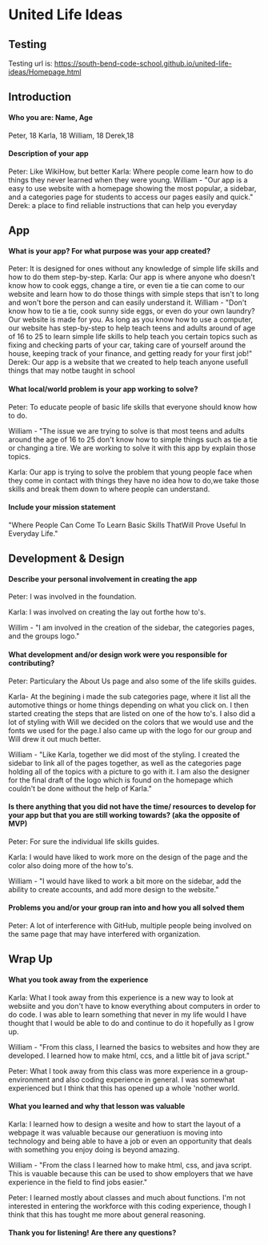 # United Life Ideas

## Testing

Testing url is: https://south-bend-code-school.github.io/united-life-ideas/Homepage.html

## Introduction
#### Who you are: Name, Age
Peter, 18
Karla, 18 
William, 18
Derek,18

#### Description of your app
Peter: Like WikiHow, but better
Karla: Where people come learn how to do things they never learned when they were young.
William - "Our app is a easy to use website with a homepage showing the most popular, a sidebar, and a categories page for students to access our pages easily and quick."
Derek: a place to find reliable instructions that can help you everyday


## App
#### What is your app? For what purpose was your app created?
Peter: It is designed for ones without any knowledge of simple life skills and how to do them step-by-step.
Karla: Our app is where anyone who doesn't know how to cook eggs, change a tire, or even tie a tie can come to our website and learn how to do those things with simple steps that isn't to long and won't bore the person and can easily understand it.
William - "Don't know how to tie a tie, cook sunny side eggs, or even do your own laundry? Our website is made for you. As long as you know how to use a computer, our website has step-by-step to help teach teens and adults around of age of 16 to 25 to learn simple life skills to help teach you certain topics such as fixing and checking parts of your car, taking care of yourself around the house, keeping track of your finance, and getting ready for your first job!" 
Derek: Our app is a website that we created to help teach anyone usefull things that may notbe taught in school


#### What local/world problem is your app working to solve?
Peter: To educate people of basic life skills that everyone should know how to do.

William - "The issue we are trying to solve is that most teens and adults around the age of 16 to 25 don't know how to simple things such as tie a tie or changing a tire. We are working to solve it with this app by explain those topics. 

Karla: Our app is trying to solve the problem that young people face when they come in contact with things they have no idea how to do,we take those skills and break them down to where people can understand.



#### Include your mission statement
"Where People Can Come To Learn Basic Skills ThatWill Prove Useful In Everyday Life."


## Development & Design
#### Describe your personal involvement in creating the app
Peter: I was involved in the foundation.

Karla: I was involved on creating the lay out forthe how to's.

Willim - "I am involved in the creation of the sidebar, the categories pages, and the groups logo."


#### What development and/or design work were you responsible for contributing?
Peter: Particulary the About Us page and also some of the life skills guides.

Karla- At the begining i made the sub categories page, where it list all the automotive things or home things depending on what you click on. I then started creating the steps that are listed on one of the how to's. I also did a lot of styling with Will we decided on the colors that we would use and the fonts we used for the page.I also came up with the logo for our group and Will drew it out much better.

William - "Like Karla, together we did most of the styling. I created the sidebar to link all of the pages together, as well as the categories page holding all of the topics with a picture to go with it. I am also the designer for the final draft of the logo which is found on the homepage which couldn't be done without the help of Karla."

#### Is there anything that you did not have the time/ resources to develop for your app but that you are still working towards? (aka the opposite of MVP)
Peter: For sure the individual life skills guides.

Karla: I would have liked to work more on the design of the page and the color also doing more of the how to's.

William - "I would have liked to work a bit more on the sidebar, add the ability to create accounts, and add more design to the website."


#### Problems you and/or your group ran into and how you all solved them
Peter: A lot of interference with GitHub, multiple people being involved on the same page that may have interfered with organization.


## Wrap Up
#### What you took away from the experience
Karla: What I took away from this experience is a new way to look at websiite and you don't have to know everything about computers in order to do code. I was able to learn something that never in my life would I have thought that I would be able to do and continue to do it hopefully as I grow up.

William - "From this class, I learned the basics to websites and how they are developed. I learned how to make html, ccs, and a little bit of java script."

Peter: What I took away from this class was more experience in a group-environment and also coding experience in general. I was somewhat experienced but I think that this has opened up a whole 'nother world.

#### What you learned and why that lesson was valuable
Karla: I learned how to design a wesite and how to start the layout of a webpage it was valuable because our generatiuon is moving into technology and being able to have a job or even an opportunity that deals with something you enjoy doing is beyond amazing.

William - "From the class I learned how to make html, css, and java script. This is vauable because this can be used to show employers that we have experience in the field to find jobs easier."

Peter: I learned mostly about classes and much about functions. I'm not interested in entering the workforce with this coding experience, though I think that this has tought me more about general reasoning.

#### Thank you for listening! Are there any questions?


